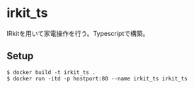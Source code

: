 # irkit_ts
IRkitを用いて家電操作を行う。Typescriptで構築。
## Setup
```
$ docker build -t irkit_ts .
$ docker run -itd -p hostport:80 --name irkit_ts irkit_ts
```

